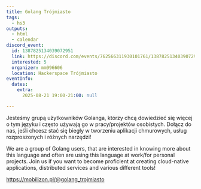 ```yaml
---
title: Golang Trójmiasto
tags:
  - hs3
outputs:
  - html
  - calendar
discord_event:
  id: 1387825134039072951
  link: https://discord.com/events/762566311930101761/1387825134039072951
  interested: 5
  organizer: mm996606
  location: Hackerspace Trójmiasto
eventInfo:
  dates:
    extra:
      2025-08-21 19:00-21:00: null

---
```


Jesteśmy grupą użytkowników Golanga, którzy chcą dowiedzieć się więcej o tym języku i często używają go w pracy/projektów osobistych. Dołącz do nas, jeśli chcesz stać się biegły w tworzeniu aplikacji chmurowych, usług rozproszonych i różnych narzędzi!

We are a group of Golang users, that are interested in knowing more about this language and often are using this language at work/for personal projects. Join us if you want to become proficient at creating cloud-native applications, distributed services and various different tools!

https://mobilizon.pl/@golang_trojmiasto
